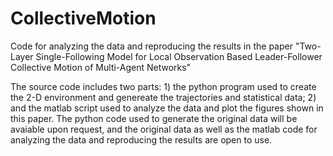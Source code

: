# CollectiveMotion
Code for analyzing the data and reproducing the results in the paper "Two-Layer Single-Following Model for Local Observation Based Leader-Follower Collective Motion of Multi-Agent Networks"

The source code includes two parts: 1) the python program used to create the 2-D environment and genereate the trajectories and statistical data; 2) and the matlab script used to analyze the data and plot the figures shown in this paper. The python code used to generate the original data will be avaiable upon request, and the original data as well as the matlab code for analyzing the data and reproducing the results are open to use.
